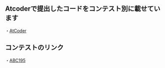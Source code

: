 ## Atcoderで提出したコードをコンテスト別に載せています
  
・[AtCoder](http://atcoder.jp)

## コンテストのリンク
・[ABC195](https://atcoder.jp/contests/abc195)
